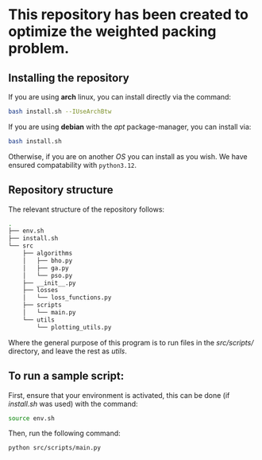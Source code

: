 # This repository has been created to optimize the weighted packing problem.

## Installing the repository

If you are using **arch** linux, you can install directly via the command:

```bash
bash install.sh --IUseArchBtw
```

If you are using **debian** with the *apt* package-manager, you can install via:

```bash
bash install.sh 
```
Otherwise, if you are on another *OS* you can install as you wish. We have ensured compatability with ```python3.12```.

## Repository structure
The relevant structure of the repository follows:
```bash
.
├── env.sh
├── install.sh
└── src
    ├── algorithms
    │   ├── bho.py
    │   ├── ga.py
    │   └── pso.py
    ├── __init__.py
    ├── losses
    │   └── loss_functions.py
    ├── scripts
    │   └── main.py
    └── utils
        └── plotting_utils.py
```


Where the general purpose of this program is to run files in the *src/scripts/* directory, and leave the rest as *utils*.

## To run a sample script:
First, ensure that your environment is activated, this can be done (if *install.sh* was used) with the command:
```bash 
source env.sh
```

Then, run the following command:
```bash
python src/scripts/main.py
```
